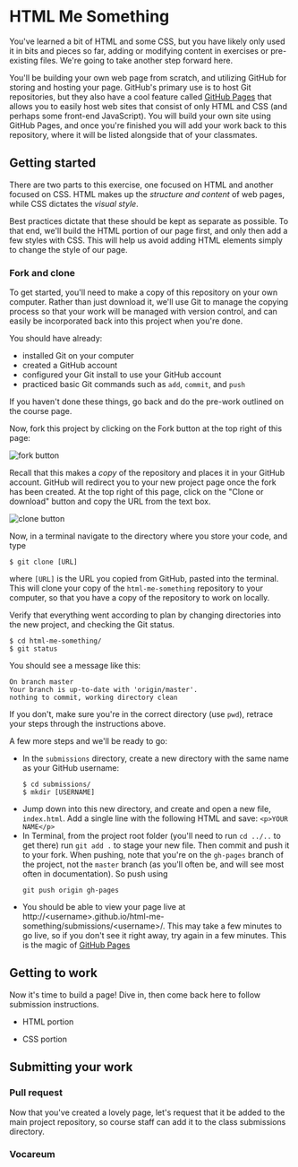 # HTML Me Something

You've learned a bit of HTML and some CSS, but you have likely only used it in bits and pieces so far, adding or modifying content in exercises or pre-existing files. We're going to take another step forward here.

You'll be building your own web page from scratch, and utilizing GitHub for storing and hosting your page. GitHub's primary use is to host Git repositories, but they also have a cool feature called [GitHub Pages](https://pages.github.com/) that allows you to easily host web sites that consist of only HTML and CSS (and perhaps some front-end JavaScript). You will build your own site using GitHub Pages, and once you're finished you will  add your work back to this repository, where it will be listed alongside that of your classmates.

## Getting started

There are two parts to this exercise, one focused on HTML and another focused on CSS. HTML makes up the *structure and content* of web pages, while CSS dictates the *visual style*.

Best practices dictate that these should be kept as separate as possible. To that end, we'll build the HTML portion of our page first, and only then add a few styles with CSS. This will help us avoid adding HTML elements simply to change the style of our page.

### Fork and clone

To get started, you'll need to make a copy of this repository on your own computer. Rather than just download it, we'll use Git to manage the copying process so that your work will be managed with version control, and can easily be incorporated back into this project when you're done.

You should have already:
* installed Git on your computer
* created a GitHub account
* configured your Git install to use your GitHub account
* practiced basic Git commands such as `add`, `commit`, and `push`

If you haven't done these things, go back and do the pre-work outlined on the course page.

Now, fork this project by clicking on the Fork button at the top right of this page:

![fork button](images/fork-button.png)

Recall that this makes a *copy* of the repository and places it in your GitHub account. GitHub will redirect you to your new project page once the fork has been created. At the top right of this page, click on the "Clone or download" button and copy the URL from the text box.

![clone button](images/clone.png)

Now, in a terminal navigate to the directory where you store your code, and type

```
$ git clone [URL]
```

where `[URL]` is the URL you copied from GitHub, pasted into the terminal. This will clone your copy of the `html-me-something` repository to your computer, so that you have a copy of the repository to work on locally.

Verify that everything went according to plan by changing directories into the new project, and checking the Git status.

```
$ cd html-me-something/
$ git status
```

You should see a message like this:

```
On branch master
Your branch is up-to-date with 'origin/master'.
nothing to commit, working directory clean
```

If you don't, make sure you're in the correct directory (use `pwd`), retrace your steps through the instructions above.

A few more steps and we'll be ready to go:

* In the `submissions` directory, create a new directory with the same name as your GitHub username:
    ```
    $ cd submissions/
    $ mkdir [USERNAME]
    ```
* Jump down into this new directory, and create and open a new file, `index.html`. Add a single line with the following HTML and save: `<p>YOUR NAME</p>`
* In Terminal, from the project root folder (you'll need to run `cd ../..` to get there) run `git add .` to stage your new file. Then commit and push it to your fork. When pushing, note that you're on the `gh-pages` branch of the project, not the `master` branch (as you'll often be, and will see most often in documentation). So push using
    ```
    git push origin gh-pages
    ```
* You should be able to view your page live at http://&lt;username&gt;.github.io/html-me-something/submissions/&lt;username&gt;/. This may take a few minutes to go live, so if you don't see it right away, try again in a few minutes. This is the magic of [GitHub Pages](https://pages.github.com)

## Getting to work

Now it's time to build a page! Dive in, then come back here to follow submission instructions.

- HTML portion

- CSS portion

## Submitting your work

### Pull request

Now that you've created a lovely page, let's request that it be added to the main project repository, so course staff can add it to the class submissions directory.

### Vocareum
